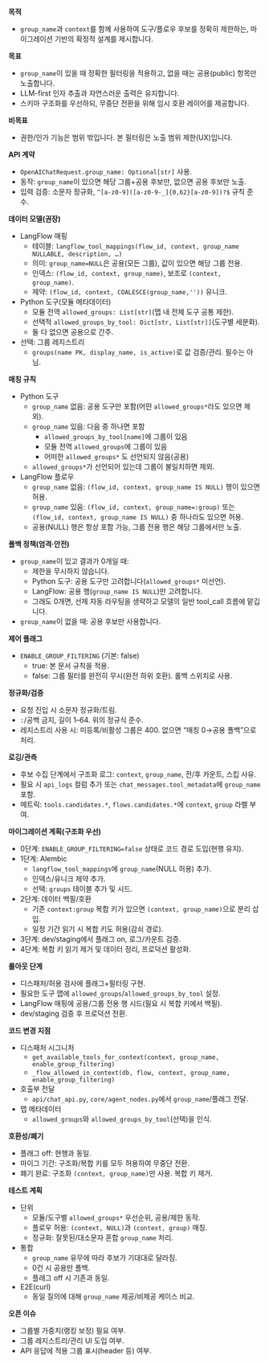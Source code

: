 **목적**
- `group_name`과 `context`를 함께 사용하여 도구/플로우 후보를 정확히 제한하는, 마이그레이션 기반의 확정적 설계를 제시합니다.

**목표**
- `group_name`이 있을 때 정확한 필터링을 적용하고, 없을 때는 공용(public) 항목만 노출합니다.
- LLM-first 인자 추출과 자연스러운 출력은 유지합니다.
- 스키마 구조화를 우선하되, 무중단 전환을 위해 임시 호환 레이어를 제공합니다.

**비목표**
- 권한/인가 기능은 범위 밖입니다. 본 필터링은 노출 범위 제한(UX)입니다.

**API 계약**
- `OpenAIChatRequest.group_name: Optional[str]` 사용.
- 동작: `group_name`이 있으면 해당 그룹+공용 후보만, 없으면 공용 후보만 노출.
- 입력 검증: 소문자 정규화, `^[a-z0-9]([a-z0-9-_]{0,62}[a-z0-9])?$` 규칙 준수.

**데이터 모델(권장)**
- LangFlow 매핑
  - 테이블: `langflow_tool_mappings(flow_id, context, group_name NULLABLE, description, …)`
  - 의미: `group_name=NULL`은 공용(모든 그룹), 값이 있으면 해당 그룹 전용.
  - 인덱스: `(flow_id, context, group_name)`, 보조로 `(context, group_name)`.
  - 제약: `(flow_id, context, COALESCE(group_name,''))` 유니크.
- Python 도구(모듈 메타데이터)
  - 모듈 전역 `allowed_groups: List[str]`(맵 내 전체 도구 공통 제한).
  - 선택적 `allowed_groups_by_tool: Dict[str, List[str]]`(도구별 세분화).
  - 둘 다 없으면 공용으로 간주.
- 선택: 그룹 레지스트리
  - `groups(name PK, display_name, is_active)`로 값 검증/관리. 필수는 아님.

**매칭 규칙**
- Python 도구
  - `group_name` 없음: 공용 도구만 포함(어떤 `allowed_groups*`라도 있으면 제외).
  - `group_name` 있음: 다음 중 하나면 포함
    - `allowed_groups_by_tool[name]`에 그룹이 있음
    - 모듈 전역 `allowed_groups`에 그룹이 있음
    - 어떠한 `allowed_groups*` 도 선언되지 않음(공용)
  - `allowed_groups*`가 선언되어 있는데 그룹이 불일치하면 제외.
- LangFlow 플로우
  - `group_name` 없음: `(flow_id, context, group_name IS NULL)` 행이 있으면 허용.
  - `group_name` 있음: `(flow_id, context, group_name=:group)` 또는 `(flow_id, context, group_name IS NULL)` 중 하나라도 있으면 허용.
  - 공용(NULL) 행은 항상 포함 가능, 그룹 전용 행은 해당 그룹에서만 노출.

**폴백 정책(엄격·안전)**
- `group_name`이 있고 결과가 0개일 때:
  - 제한을 무시하지 않습니다.
  - Python 도구: 공용 도구만 고려합니다(`allowed_groups*` 미선언).
  - LangFlow: 공용 행(`group_name IS NULL`)만 고려합니다.
  - 그래도 0개면, 선제 자동 라우팅을 생략하고 모델의 일반 tool_call 흐름에 맡깁니다.
- `group_name`이 없을 때: 공용 후보만 사용합니다.

**제어 플래그**
- `ENABLE_GROUP_FILTERING` (기본: false)
  - true: 본 문서 규칙을 적용.
  - false: 그룹 필터를 완전히 무시(완전 하위 호환). 롤백 스위치로 사용.

**정규화/검증**
- 요청 진입 시 소문자 정규화/트림.
- `:`/공백 금지, 길이 1–64. 위의 정규식 준수.
- 레지스트리 사용 시: 미등록/비활성 그룹은 400. 없으면 “매칭 0→공용 폴백”으로 처리.

**로깅/관측**
- 후보 수집 단계에서 구조화 로그: `context`, `group_name`, 전/후 카운트, 스킵 사유.
- 필요 시 `api_logs` 컬럼 추가 또는 `chat_messages.tool_metadata`에 `group_name` 포함.
- 메트릭: `tools.candidates.*`, `flows.candidates.*`에 `context`, `group` 라벨 부여.

**마이그레이션 계획(구조화 우선)**
- 0단계: `ENABLE_GROUP_FILTERING=false` 상태로 코드 경로 도입(현행 유지).
- 1단계: Alembic
  - `langflow_tool_mappings`에 `group_name`(NULL 허용) 추가.
  - 인덱스/유니크 제약 추가.
  - 선택: `groups` 테이블 추가 및 시드.
- 2단계: 데이터 백필/호환
  - 기존 `context:group` 복합 키가 있으면 `(context, group_name)`으로 분리 삽입.
  - 일정 기간 읽기 시 복합 키도 허용(감쇠 경로).
- 3단계: dev/staging에서 플래그 on, 로그/카운트 검증.
- 4단계: 복합 키 읽기 제거 및 데이터 정리, 프로덕션 활성화.

**롤아웃 단계**
- 디스패처/허용 검사에 플래그+필터링 구현.
- 필요한 도구 맵에 `allowed_groups`/`allowed_groups_by_tool` 설정.
- LangFlow 매핑에 공용/그룹 전용 행 시드(필요 시 복합 키에서 백필).
- dev/staging 검증 후 프로덕션 전환.

**코드 변경 지점**
- 디스패처 시그니처
  - `get_available_tools_for_context(context, group_name, enable_group_filtering)`
  - `_flow_allowed_in_context(db, flow, context, group_name, enable_group_filtering)`
- 호출부 전달
  - `api/chat_api.py`, `core/agent_nodes.py`에서 `group_name`/플래그 전달.
- 맵 메타데이터
  - `allowed_groups`와 `allowed_groups_by_tool`(선택)을 인식.

**호환성/폐기**
- 플래그 off: 현행과 동일.
- 마이그 기간: 구조화/복합 키를 모두 허용하여 무중단 전환.
- 폐기 완료: 구조화 `(context, group_name)`만 사용. 복합 키 제거.

**테스트 계획**
- 단위
  - 모듈/도구별 `allowed_groups*` 우선순위, 공용/제한 동작.
  - 플로우 허용: `(context, NULL)`과 `(context, group)` 매칭.
  - 정규화: 잘못된/대소문자 혼합 `group_name` 처리.
- 통합
  - `group_name` 유무에 따라 후보가 기대대로 달라짐.
  - 0건 시 공용만 폴백.
  - 플래그 off 시 기존과 동일.
- E2E(curl)
  - 동일 질의에 대해 `group_name` 제공/비제공 케이스 비교.

**오픈 이슈**
- 그룹별 가중치(랭킹 보정) 필요 여부.
- 그룹 레지스트리/관리 UI 도입 여부.
- API 응답에 적용 그룹 표시(header 등) 여부.
